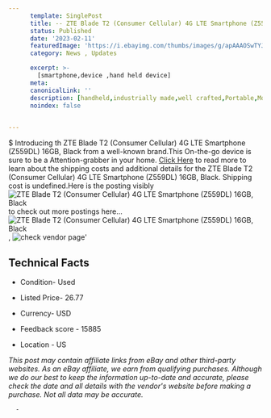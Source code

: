```yaml
---
      template: SinglePost
      title: -- ZTE Blade T2 (Consumer Cellular) 4G LTE Smartphone (Z559DL) 16GB, Black
      status: Published
      date: '2023-02-11'
      featuredImage: 'https://i.ebayimg.com/thumbs/images/g/apAAAOSwTYJi6VVA/s-l225.jpg'
      category: News , Updates

      excerpt: >-
        [smartphone,device ,hand held device]
      meta:
      canonicalLink: ''
      description: [handheld,industrially made,well crafted,Portable,Mobile,Compact,Convenient,Lightweight,Maneuverable,Man-portable,Miniature,Carriable,Hand-held,Light,Holdable,Transportable,Mobile device,Pocket-sized,On-the-go,Wireless,Cordless,Compact size,Convenient size, smartphone,device ,hand held device]
      noindex: false
      

---
```

$
      Introducing th ZTE Blade T2 (Consumer Cellular) 4G LTE Smartphone (Z559DL) 16GB, Black from a well-known brand.This On-the-go device  is sure to be a Attention-grabber in your home. [Click Here](https://www.ebay.com/itm/144645741062?hash=item21ad8eda06%3Ag%3AapAAAOSwTYJi6VVA&mkevt=1&mkcid=1&mkrid=711-53200-19255-0&campid=%253CePNCampaignId%253E&customid=%253CreferenceId%253E&toolid=10049) to read more to learn about the shipping costs and additional details for the ZTE Blade T2 (Consumer Cellular) 4G LTE Smartphone (Z559DL) 16GB, Black. Shipping cost is undefined.Here is the posting visibly ![ZTE Blade T2 (Consumer Cellular) 4G LTE Smartphone (Z559DL) 16GB, Black](https://i.ebayimg.com/thumbs/images/g/apAAAOSwTYJi6VVA/s-l225.jpg) to check out more postings here... ![ZTE Blade T2 (Consumer Cellular) 4G LTE Smartphone (Z559DL) 16GB, Black](https://i.ebayimg.com/images/g/apAAAOSwTYJi6VVA/s-l1600.jpg), ![check vendor page](https://origin-galleryplus.ebayimg.com/ws/web/144645741062_2_0_1/225x225.jpg,https://origin-galleryplus.ebayimg.com/ws/web/144645741062_3_0_1/225x225.jpg,https://origin-galleryplus.ebayimg.com/ws/web/144645741062_4_0_1/225x225.jpg)'

      

 ## Technical Facts 



     
      

 - Condition- Used 


      

 - Listed Price- 26.77 


      

 - Currency- USD 


      

 - Feedback score - 15885 


      

 - Location - US 


      
      

 *_This post may contain affiliate links from eBay and other third-party websites. As an eBay affiliate, we earn from qualifying purchases. Although we do our best to keep the information up-to-date and accurate, please check the date and all details with the vendor's website before making a purchase. Not all data may be accurate._*




      -
